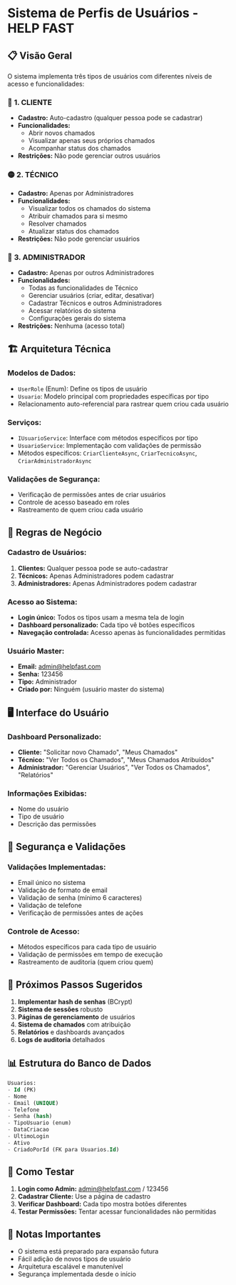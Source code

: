 # Sistema de Perfis de Usuários - HELP FAST

## 📋 **Visão Geral**

O sistema implementa três tipos de usuários com diferentes níveis de acesso e funcionalidades:

### 🔵 **1. CLIENTE**
- **Cadastro:** Auto-cadastro (qualquer pessoa pode se cadastrar)
- **Funcionalidades:**
  - Abrir novos chamados
  - Visualizar apenas seus próprios chamados
  - Acompanhar status dos chamados
- **Restrições:** Não pode gerenciar outros usuários

### 🟡 **2. TÉCNICO**
- **Cadastro:** Apenas por Administradores
- **Funcionalidades:**
  - Visualizar todos os chamados do sistema
  - Atribuir chamados para si mesmo
  - Resolver chamados
  - Atualizar status dos chamados
- **Restrições:** Não pode gerenciar usuários

### 🔴 **3. ADMINISTRADOR**
- **Cadastro:** Apenas por outros Administradores
- **Funcionalidades:**
  - Todas as funcionalidades de Técnico
  - Gerenciar usuários (criar, editar, desativar)
  - Cadastrar Técnicos e outros Administradores
  - Acessar relatórios do sistema
  - Configurações gerais do sistema
- **Restrições:** Nenhuma (acesso total)

## 🏗️ **Arquitetura Técnica**

### **Modelos de Dados:**
- `UserRole` (Enum): Define os tipos de usuário
- `Usuario`: Modelo principal com propriedades específicas por tipo
- Relacionamento auto-referencial para rastrear quem criou cada usuário

### **Serviços:**
- `IUsuarioService`: Interface com métodos específicos por tipo
- `UsuarioService`: Implementação com validações de permissão
- Métodos específicos: `CriarClienteAsync`, `CriarTecnicoAsync`, `CriarAdministradorAsync`

### **Validações de Segurança:**
- Verificação de permissões antes de criar usuários
- Controle de acesso baseado em roles
- Rastreamento de quem criou cada usuário

## 🎯 **Regras de Negócio**

### **Cadastro de Usuários:**
1. **Clientes:** Qualquer pessoa pode se auto-cadastrar
2. **Técnicos:** Apenas Administradores podem cadastrar
3. **Administradores:** Apenas Administradores podem cadastrar

### **Acesso ao Sistema:**
- **Login único:** Todos os tipos usam a mesma tela de login
- **Dashboard personalizado:** Cada tipo vê botões específicos
- **Navegação controlada:** Acesso apenas às funcionalidades permitidas

### **Usuário Master:**
- **Email:** admin@helpfast.com
- **Senha:** 123456
- **Tipo:** Administrador
- **Criado por:** Ninguém (usuário master do sistema)

## 🖥️ **Interface do Usuário**

### **Dashboard Personalizado:**
- **Cliente:** "Solicitar novo Chamado", "Meus Chamados"
- **Técnico:** "Ver Todos os Chamados", "Meus Chamados Atribuídos"
- **Administrador:** "Gerenciar Usuários", "Ver Todos os Chamados", "Relatórios"

### **Informações Exibidas:**
- Nome do usuário
- Tipo de usuário
- Descrição das permissões

## 🔐 **Segurança e Validações**

### **Validações Implementadas:**
- Email único no sistema
- Validação de formato de email
- Validação de senha (mínimo 6 caracteres)
- Validação de telefone
- Verificação de permissões antes de ações

### **Controle de Acesso:**
- Métodos específicos para cada tipo de usuário
- Validação de permissões em tempo de execução
- Rastreamento de auditoria (quem criou quem)

## 🚀 **Próximos Passos Sugeridos**

1. **Implementar hash de senhas** (BCrypt)
2. **Sistema de sessões** robusto
3. **Páginas de gerenciamento** de usuários
4. **Sistema de chamados** com atribuição
5. **Relatórios** e dashboards avançados
6. **Logs de auditoria** detalhados

## 📊 **Estrutura do Banco de Dados**

```sql
Usuarios:
- Id (PK)
- Nome
- Email (UNIQUE)
- Telefone
- Senha (hash)
- TipoUsuario (enum)
- DataCriacao
- UltimoLogin
- Ativo
- CriadoPorId (FK para Usuarios.Id)
```

## 🧪 **Como Testar**

1. **Login como Admin:** admin@helpfast.com / 123456
2. **Cadastrar Cliente:** Use a página de cadastro
3. **Verificar Dashboard:** Cada tipo mostra botões diferentes
4. **Testar Permissões:** Tentar acessar funcionalidades não permitidas

## 📝 **Notas Importantes**

- O sistema está preparado para expansão futura
- Fácil adição de novos tipos de usuário
- Arquitetura escalável e manutenível
- Segurança implementada desde o início
